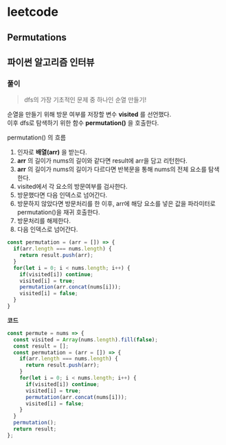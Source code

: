 # leetcode

## Permutations

## 파이썬 알고리즘 인터뷰

### 풀이

> dfs의 가장 기초적인 문제 중 하나인 순열 만들기!

순열을 만들기 위해 방문 여부를 저장할 변수 **visited** 를 선언했다.  
이후 dfs로 탐색하기 위한 함수 **permutation()** 을 호출한다.  

permutation() 의 흐름  
1. 인자로 **배열(arr)** 을 받는다.
2. **arr** 의 길이가 nums의 길이와 같다면 result에 arr을 담고 리턴한다.
3. **arr** 의 길이가 nums의 길이가 다르다면 반복문을 통해 nums의 전체 요소를 탐색한다.
  1. visited에서 각 요소의 방문여부를 검사한다.
  2. 방문했다면 다음 인덱스로 넘어간다.
  3. 방문하지 않았다면 방문처리를 한 이후, arr에 해당 요소를 넣은 값을 파라미터로 permutation()을 재귀 호출한다.
  4. 방문처리를 해제한다. 
  5. 다음 인덱스로 넘어간다.

```javascript
const permutation = (arr = []) => {
  if(arr.length === nums.length) {
    return result.push(arr);
  }
  for(let i = 0; i < nums.length; i++) {
    if(visited[i]) continue;
    visited[i] = true;
    permutation(arr.concat(nums[i]));
    visited[i] = false;
  }
}
```

**코드**

```javascript
const permute = nums => {
  const visited = Array(nums.length).fill(false);
  const result = [];
  const permutation = (arr = []) => {
    if(arr.length === nums.length) {
      return result.push(arr);
    }
    for(let i = 0; i < nums.length; i++) {
      if(visited[i]) continue;
      visited[i] = true;
      permutation(arr.concat(nums[i]));
      visited[i] = false;
    }
  }
  permutation();
  return result;
};
```
